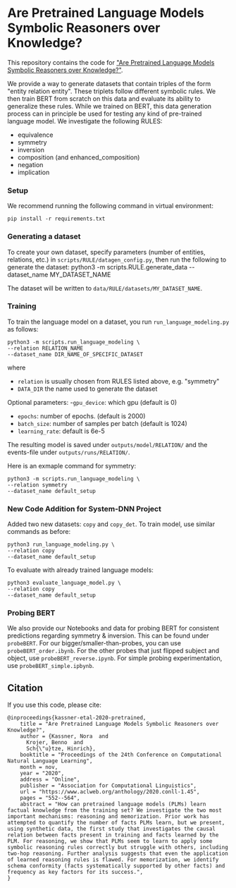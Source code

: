 # Are Pretrained Language Models  Symbolic Reasoners over Knowledge?
This repository contains the code for ["Are Pretrained Language Models  Symbolic Reasoners over Knowledge?"](https://www.aclweb.org/anthology/2020.conll-1.45/).

We provide a way to generate datasets that contain triples of the form "entity relation entity". These triplets follow different symbolic rules.
We then train BERT from scratch on this data and evaluate its ability to generalize these rules.
While we trained on BERT, this data generation process can in principle be used for testing any kind of pre-trained language model.
We investigate the following RULES:
- equivalence
- symmetry
- inversion
- composition (and enhanced_composition)
- negation
- implication

### Setup

We recommend running the following command in virtual environment:

    pip install -r requirements.txt

### Generating a dataset

To create your own dataset, specify parameters (number of entities, relations, etc.) in `scripts/RULE/datagen_config.py`, then run the following to generate the dataset:
python3 -m scripts.RULE.generate_data --dataset_name MY_DATASET_NAME

The dataset will be written to `data/RULE/datasets/MY_DATASET_NAME`.

### Training
To train the language model on a dataset, you run `run_language_modeling.py` as follows:
    
    python3 -m scripts.run_language_modeling \
    --relation RELATION_NAME
    --dataset_name DIR_NAME_OF_SPECIFIC_DATASET
    
where
 - `relation` is usually chosen from RULES listed above, e.g. "symmetry"
 - `DATA_DIR` the name used to generate the dataset
 
Optional parameters:
-`gpu_device`: which gpu (default is 0) 
- `epochs`: number of epochs. (default is 2000)
- `batch_size`: number of samples per batch (default is 1024)
- `learning_rate`: default is 6e-5

The resulting model is saved under `outputs/model/RELATION/` and the events-file under `outputs/runs/RELATION/`.

Here is an exmaple command for symmetry:


    python3 -m scripts.run_language_modeling \
    --relation symmetry
    --dataset_name default_setup

### New Code Addition for System-DNN Project

Added two new datasets: `copy` and `copy_det`. To train model, use similar commands as before:

    python3 run_language_modeling.py \
    --relation copy
    --dataset_name default_setup

To evaluate with already trained language models:

    python3 evaluate_language_model.py \
    --relation copy
    --dataset_name default_setup


### Probing BERT

We also provide our Notebooks and data for probing BERT for consistent predictions regarding symmetry & inversion.
This can be found under `probeBERT`.
For our bigger/smaller-than-probes, you can use `probeBERT_order.ibynb`.
For the other probes that just flipped subject and object, use `probeBERT_reverse.ipynb`.
For simple probing experimentation, use `probeBERT_simple.ipbynb`.

## Citation
If you use this code, please cite:

    @inproceedings{kassner-etal-2020-pretrained,
        title = "Are Pretrained Language Models Symbolic Reasoners over Knowledge?",
        author = {Kassner, Nora  and
          Krojer, Benno  and
          Sch{\"u}tze, Hinrich},
        booktitle = "Proceedings of the 24th Conference on Computational Natural Language Learning",
        month = nov,
        year = "2020",
        address = "Online",
        publisher = "Association for Computational Linguistics",
        url = "https://www.aclweb.org/anthology/2020.conll-1.45",
        pages = "552--564",
        abstract = "How can pretrained language models (PLMs) learn factual knowledge from the training set? We investigate the two most important mechanisms: reasoning and memorization. Prior work has attempted to quantify the number of facts PLMs learn, but we present, using synthetic data, the first study that investigates the causal relation between facts present in training and facts learned by the PLM. For reasoning, we show that PLMs seem to learn to apply some symbolic reasoning rules correctly but struggle with others, including two-hop reasoning. Further analysis suggests that even the application of learned reasoning rules is flawed. For memorization, we identify schema conformity (facts systematically supported by other facts) and frequency as key factors for its success.",
    }
